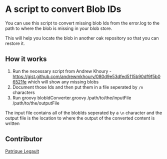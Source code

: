 # A script to convert Blob IDs

You can use this script to convert missing blob Ids from the error.log to the path to where the blob is missing in your blob store.

This will help you locate the blob in another oak repository so that you can restore it.

## How it works

1. Run the necessary script from Andrew Khoury - https://gist.github.com/andrewmkhoury/080d9e53dfed5115b90df9f5b06521fe which will show any missing blobs
2. Document those Ids and then put them in a file seperated by `/n` characters
3. Run groovy blobIdConverter.groovy /path/to/the/inputFile /path/to/the/outputFile

The input file contains all of the blobIds seperated by a `\n` character and the output file is the location to where the output of the converted content is written 

## Contributor

[Patrique Legault](https://twitter.com/_patlego)
